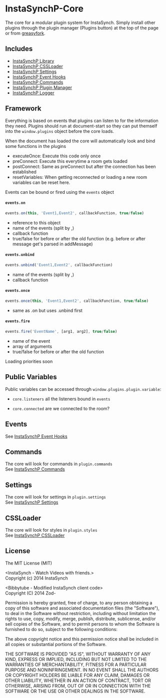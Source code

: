 InstaSynchP-Core
================

The core for a modular plugin system for InstaSynch.
Simply install other plugins through the plugin manager (Plugins button) at the top of the page or from [greasyfork](https://greasyfork.org/en/scripts?set=707).

Includes
--------
* [InstaSynchP Library](https://greasyfork.org/de/scripts/5647-instasynchp-library)
* [InstaSynchP CSSLoader](https://greasyfork.org/en/scripts/5718-instasynchp-cssloader)
* [InstaSynchP Settings](https://greasyfork.org/en/scripts/5719-instasynchp-settings)
* [InstaSynchP Event Hooks](https://greasyfork.org/en/scripts/5651-instasynchp-event-hooks)
* [InstaSynchP Commands](https://greasyfork.org/en/scripts/6332-instasynchp-commands)
* [InstaSynchP Plugin Manager](https://greasyfork.org/en/scripts/6573-instasynchp-plugin-manager)
* [InstaSynchP Logger](https://greasyfork.org/scripts/8177-instasynchp-logger)

Framework
---------
Everything is based on events that plugins can listen to for the information they need.
Plugins should run at document-start so they can put themself into the `window.plugins` object before the core loads.

When the document has loaded the core will automatically look and bind some functions in the plugins

* executeOnce: Execute this code only once
* preConnect: Execute this everytime a room gets loaded
* postConnect: Same as preConnect but after the connection has been established
* resetVariables: When getting reconnected or loading a new room variables can be reset here.

Events can be bound or fired using the `events` object
#### `events.on`
```javascript
events.on(this, 'Event1,Event2', callbackFunction, true/false)
```
* reference to this object
* name of the events (split by ,)
* callback function
* true/false for before or after the old function (e.g. before or after message get's parsed in addMessage)

#### `events.unbind`
```javascript
events.unbind('Event1,Event2', callbackFunction)
```
* name of the events (split by ,)
* callback function

#### `events.once`
```javascript
events.once(this, 'Event1,Event2', callbackFunction, true/false)
```
* same as .on but uses .unbind first

#### `events.fire`
```javascript
events.fire('EventName', [arg1, arg2], true/false)
```
* name of the event
* array of arguments
* true/false for before or after the old function


Loading priorities soon

Public Variables
---------
Public variables can be accessed through `window.plugins.plugin.variable`:

* `core.listeners` all the listeners bound in `events`

* `core.connected` are we connected to the room?

Events
-----------
See  [InstaSynchP Event Hooks](https://greasyfork.org/en/scripts/5651-instasynchp-event-hooks)

Commands
-----------
The core will look for commands in `plugin.commands`<br>
See  [InstaSynchP Commands](https://greasyfork.org/en/scripts/6332-instasynchp-commands)

Settings
-----------
The core will look for settings in `plugin.settings`<br>
See  [InstaSynchP Settings](https://greasyfork.org/en/scripts/5719-instasynchp-settings)

CSSLoader
-----------
The core will look for styles in `plugin.styles`<br>
See  [InstaSynchP CSSLoader](https://greasyfork.org/en/scripts/5718-instasynchp-cssloader)

License
-----------
The MIT License (MIT)<br>

&lt;InstaSynch - Watch Videos with friends.&gt;<br>
Copyright (c) 2014 InstaSynch

&lt;Bibbytube - Modified InstaSynch client code&gt;<br>
Copyright (C) 2014  Zod-

Permission is hereby granted, free of charge, to any person obtaining a copy
of this software and associated documentation files (the "Software"), to deal
in the Software without restriction, including without limitation the rights
to use, copy, modify, merge, publish, distribute, sublicense, and/or sell
copies of the Software, and to permit persons to whom the Software is
furnished to do so, subject to the following conditions:

The above copyright notice and this permission notice shall be included in all
copies or substantial portions of the Software.

THE SOFTWARE IS PROVIDED "AS IS", WITHOUT WARRANTY OF ANY KIND, EXPRESS OR
IMPLIED, INCLUDING BUT NOT LIMITED TO THE WARRANTIES OF MERCHANTABILITY,
FITNESS FOR A PARTICULAR PURPOSE AND NONINFRINGEMENT. IN NO EVENT SHALL THE
AUTHORS OR COPYRIGHT HOLDERS BE LIABLE FOR ANY CLAIM, DAMAGES OR OTHER
LIABILITY, WHETHER IN AN ACTION OF CONTRACT, TORT OR OTHERWISE, ARISING FROM,
OUT OF OR IN CONNECTION WITH THE SOFTWARE OR THE USE OR OTHER DEALINGS IN THE
SOFTWARE.
